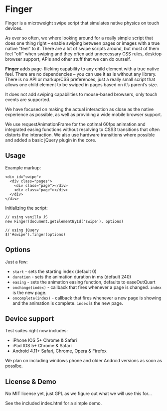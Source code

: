 Finger
======

Finger is a microweight swipe script that simulates native physics on touch devices.

As ever so often, we where looking around for a really simple script that does one thing right – enable swiping between pages or images with a true native "feel" to it. There are a lot of swipe scripts around, but most of them feel "off" when swiping and they often add unnecessary CSS rules, desktop browser support, APIs and other stuff that we can do ourself.

**Finger** adds page-flicking capability to any child element with a true native feel. There are no dependencies – you can use it as is without any library. There is no API or markup/CSS preferences, just a really small script that allows one child element to be swiped in pages based on it’s parent’s size.

It does not add swiping capabilities to mouse-based browsers, only touch events are supported.

We have focused on making the actual interaction as close as the native experience as possible, as well as providing a wide mobile browser support.

We use requestAnimationFrame for the optimal 60fps animation and integrated easing functions without resolving to CSS3 transitions that often distorts the interaction. We also use hardware transitions where possible and added a basic jQuery plugin in the core.

Usage
-----

Example markup:

    <div id="swipe">
      <div class="pages">
        <div class="page"></div>
        <div class="page"></div>
      </div>
    </div>

Initializing the script:

	// using vanilla JS
    new Finger(document.getElementById('swipe'), options)

    // using jQuery
    $('#swipe').finger(options)

Options
-------

Just a few:

* `start` - sets the starting index (default 0)
* `duration` - sets the animation duration in ms (default 240)
* `easing` - sets the animation easing function, defaults to easeOutQuart
* `onchange(index)` - callback that fires whenever a page is changed. `index` is the new page.
* `oncomplete(index)` - callback that fires whenever a new page is showing and the animation is complete. `index` is the new page.


Device support
--------------

Test suites right now includes:

* iPhone IOS 5+ Chrome & Safari
* iPad IOS 5+ Chrome & Safari
* Android 4.11+ Safari, Chrome, Opera & Firefox

We plan on including windows phone and older Android versions as soon as posslbe.

License & Demo
--------------

No MIT license yet, just GPL as we figure out what we will use this for...

See the included index.html for a simple demo.